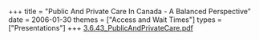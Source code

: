 +++
title = "Public And Private Care In Canada - A Balanced Perspective"
date = 2006-01-30
themes = ["Access and Wait Times"]
types = ["Presentations"]
+++
[3.6.43_PublicAndPrivateCare.pdf](/files/3.6.43_PublicAndPrivateCare.pdf)
